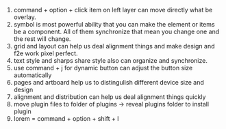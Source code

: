 1. command + option + click item on left layer can move directly what be overlay.
2. symbol is most powerful ability that you can make the element or items be a component. All of them synchronize that mean you change one and the rest will change.
3. grid and layout can help us deal alignment things and make design and f2e work pixel perfect.
4. text style and sharps share style also can organize and synchronize.
5. use command + j for dynamic button can adjust the button size automatically
6. pages and artboard help us to distingulish different device size and design
7. alignment and distribution can help us deal alignment things quickly
8. move plugin files to folder of plugins -> reveal plugins folder to install plugin
9. lorem = command + option + shift + l

